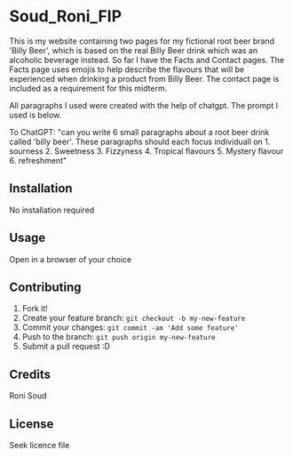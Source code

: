 # Soud_Roni_FIP
This is my website containing two pages for my fictional root beer brand 'Billy Beer', which is based on the real Billy Beer drink which was an alcoholic beverage instead. So far I have the Facts and Contact pages. The Facts page uses emojis to help describe the flavours that will be experienced when drinking a product from Billy Beer. The contact page is included as a requirement for this midterm.

All paragraphs I used were created with the help of chatgpt. The prompt I used is below.

To ChatGPT: "can you write 6 small paragraphs about a root beer drink called 'billy beer'. These paragraphs should each focus individuall on 1. sourness 2. Sweetness 3. Fizzyness 4. Tropical flavours 5. Mystery flavour 6. refreshment"

## Installation
No installation required

## Usage
Open in a browser of your choice

## Contributing
1. Fork it!
2. Create your feature branch: `git checkout -b my-new-feature`
3. Commit your changes: `git commit -am 'Add some feature'`
4. Push to the branch: `git push origin my-new-feature`
5. Submit a pull request :D

## Credits
Roni Soud

## License
Seek licence file